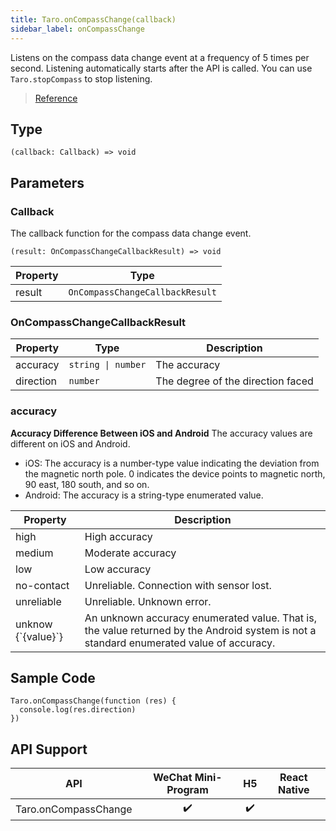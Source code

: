```yaml
---
title: Taro.onCompassChange(callback)
sidebar_label: onCompassChange
---
```


Listens on the compass data change event at a frequency of 5 times per second. Listening automatically starts after the API is called. You can use `Taro.stopCompass` to stop listening.

> [Reference](https://developers.weixin.qq.com/miniprogram/en/dev/api/device/compass/wx.onCompassChange.html)

## Type

```tsx
(callback: Callback) => void
```

## Parameters

### Callback

The callback function for the compass data change event.

```tsx
(result: OnCompassChangeCallbackResult) => void
```

<table>
  <thead>
    <tr>
      <th>Property</th>
      <th>Type</th>
    </tr>
  </thead>
  <tbody>
    <tr>
      <td>result</td>
      <td><code>OnCompassChangeCallbackResult</code></td>
    </tr>
  </tbody>
</table>

### OnCompassChangeCallbackResult

<table>
  <thead>
    <tr>
      <th>Property</th>
      <th>Type</th>
      <th>Description</th>
    </tr>
  </thead>
  <tbody>
    <tr>
      <td>accuracy</td>
      <td><code>string | number</code></td>
      <td>The accuracy</td>
    </tr>
    <tr>
      <td>direction</td>
      <td><code>number</code></td>
      <td>The degree of the direction faced</td>
    </tr>
  </tbody>
</table>

### accuracy

**Accuracy Difference Between iOS and Android**
The accuracy values are different on iOS and Android.

- iOS: The accuracy is a number-type value indicating the deviation from the magnetic north pole. 0 indicates the device points to magnetic north, 90 east, 180 south, and so on.
- Android: The accuracy is a string-type enumerated value.

<table>
  <thead>
    <tr>
      <th>Property</th>
      <th>Description</th>
    </tr>
  </thead>
  <tbody>
    <tr>
      <td>high</td>
      <td>High accuracy</td>
    </tr>
    <tr>
      <td>medium</td>
      <td>Moderate accuracy</td>
    </tr>
    <tr>
      <td>low</td>
      <td>Low accuracy</td>
    </tr>
    <tr>
      <td>no-contact</td>
      <td>Unreliable. Connection with sensor lost.</td>
    </tr>
    <tr>
      <td>unreliable</td>
      <td>Unreliable. Unknown error.</td>
    </tr>
    <tr>
      <td>unknow {`{value}`}</td>
      <td>An unknown accuracy enumerated value. That is, the value returned by the Android system is not a standard enumerated value of accuracy.</td>
    </tr>
  </tbody>
</table>

## Sample Code

```tsx
Taro.onCompassChange(function (res) {
  console.log(res.direction)
})
```

## API Support

| API | WeChat Mini-Program | H5 | React Native |
| :---: | :---: | :---: | :---: |
| Taro.onCompassChange | ✔️ | ✔️ |  |
